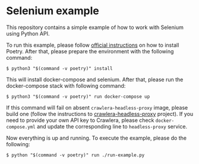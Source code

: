 # Selenium example

This repository contains a simple example of how to work with Selenium
using Python API.

To run this example, please follow [official
instructions](https://poetry.eustace.io/docs/#installation) on how to
install Poetry. After that, please prepare the environment with the
following command:

```console
$ python3 "$(command -v poetry)" install
```

This will install docker-compose and selenium. After that, please run
the docker-compose stack with following command:

```console
$ python3 "$(command -v poetry)" run docker-compose up
```

If this command will fail on absent `crawlera-headless-proxy` image,
please build one (follow the instructions to
[crawlera-headless-proxy](https://github.com/scrapinghub/crawlera-headless-proxy)
project). If you need to provide your own API key to Crawlera, please
check `docker-compose.yml` and update the corresponding line to
`headless-proxy` service.

Now everything is up and running. To execute the example, please do the
following:

```console
$ python "$(command -v poetry)" run ./run-example.py
```
